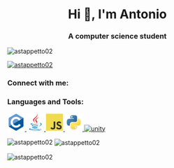 <h1 align="center">Hi 👋, I'm Antonio</h1>
<h3 align="center">A computer science student</h3>

<p align="left"> <img src="https://komarev.com/ghpvc/?username=astappetto02&label=Profile%20views&color=0e75b6&style=flat" alt="astappetto02" /> </p>

<p align="left"> <a href="https://github.com/ryo-ma/github-profile-trophy"><img src="https://github-profile-trophy.vercel.app/?username=astappetto02" alt="astappetto02" /></a> </p>

<h3 align="left">Connect with me:</h3>
<p align="left">
</p>

<h3 align="left">Languages and Tools:</h3>
<p align="left"> <a href="https://www.cprogramming.com/" target="_blank" rel="noreferrer"> <img src="https://raw.githubusercontent.com/devicons/devicon/master/icons/c/c-original.svg" alt="c" width="40" height="40"/> </a> <a href="https://www.java.com" target="_blank" rel="noreferrer"> <img src="https://raw.githubusercontent.com/devicons/devicon/master/icons/java/java-original.svg" alt="java" width="40" height="40"/> </a> <a href="https://developer.mozilla.org/en-US/docs/Web/JavaScript" target="_blank" rel="noreferrer"> <img src="https://raw.githubusercontent.com/devicons/devicon/master/icons/javascript/javascript-original.svg" alt="javascript" width="40" height="40"/> </a> <a href="https://www.python.org" target="_blank" rel="noreferrer"> <img src="https://raw.githubusercontent.com/devicons/devicon/master/icons/python/python-original.svg" alt="python" width="40" height="40"/> </a> <a href="https://unity.com/" target="_blank" rel="noreferrer"> <img src="https://www.vectorlogo.zone/logos/unity3d/unity3d-icon.svg" alt="unity" width="40" height="40"/> </a> </p>

<p><img align="left" src="https://github-readme-stats.vercel.app/api/top-langs?username=astappetto02&show_icons=true&theme=dracula&locale=en&layout=compact" alt="astappetto02" /></p>

<p>&nbsp;<img align="center" src="https://github-readme-stats.vercel.app/api?username=astappetto02&show_icons=true&theme=dracula&locale=en" alt="astappetto02" /></p>

<p><img align="center" src="https://github-readme-streak-stats.herokuapp.com/?user=astappetto02&theme=dark" alt="astappetto02" /></p>
